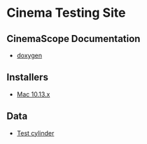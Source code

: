 # Cinema Testing Site

## CinemaScope Documentation

* [doxygen](html/index.html)

## Installers

* [Mac 10.13.x](installers/CinemaScopeInstaller001.dmg)

## Data

* [Test cylinder](data/test_cylinder.cdb.zip)
